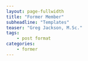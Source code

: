 ```yaml
---
layout: page-fullwidth
title: "Former Member"
subheadline: "Templates"
teaser: "Greg Jackson, M.Sc."
tags:
    - post format
categories:
    - former
---
```

